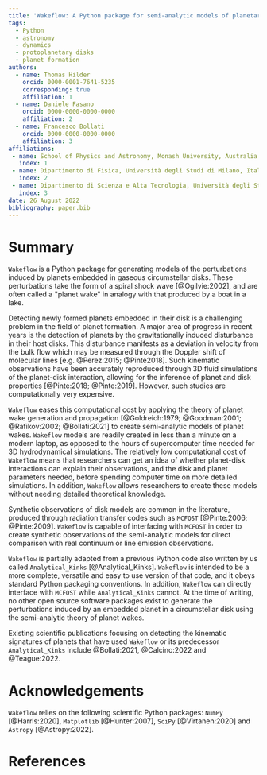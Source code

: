 ```yaml
---
title: 'Wakeflow: A Python package for semi-analytic models of planetary wakes'
tags:
  - Python
  - astronomy
  - dynamics
  - protoplanetary disks
  - planet formation
authors:
  - name: Thomas Hilder
    orcid: 0000-0001-7641-5235
    corresponding: true
    affiliation: 1
  - name: Daniele Fasano
    orcid: 0000-0000-0000-0000
    affiliation: 2
  - name: Francesco Bollati
    orcid: 0000-0000-0000-0000
    affiliation: 3
affiliations:
 - name: School of Physics and Astronomy, Monash University, Australia
   index: 1
 - name: Dipartimento di Fisica, Università degli Studi di Milano, Italy
   index: 2
 - name: Dipartimento di Scienza e Alta Tecnologia, Università degli Studi dell'Insubria, Italy
   index: 3
date: 26 August 2022
bibliography: paper.bib
---
```


# Summary

`Wakeflow` is a Python package for generating models of the perturbations 
induced by planets embedded in gaseous circumstellar disks. These perturbations
take the form of a spiral shock wave [@Ogilvie:2002], and are often called 
a "planet wake" in analogy with that produced by a boat in a lake.

Detecting newly formed planets embedded in their disk is a challenging problem 
in the field of planet formation. A major area of progress in recent years is
the detection of planets by the gravitationally induced disturbance in their
host disks. This disturbance manifests as a deviation in velocity from the bulk
flow which may be measured through the Doppler shift of molecular lines [e.g. @Perez:2015; @Pinte2018]. 
Such kinematic observations have been accurately reproduced through 3D fluid simulations
of the planet-disk interaction, allowing for the inference of planet and disk
properties [@Pinte:2018; @Pinte:2019]. However, such studies are computationally 
very expensive.

`Wakeflow` eases this computational cost by applying the theory of planet wake 
generation and propagation [@Goldreich:1979; @Goodman:2001; @Rafikov:2002; @Bollati:2021]
to create semi-analytic models of planet wakes. `Wakeflow` models are readily created in 
less than a minute on a modern laptop, as opposed to the hours of supercomputer time needed 
for 3D hydrodynamical simulations. The relatively low computational cost of `Wakeflow`
means that researchers can get an idea of whether planet-disk interactions
can explain their observations, and the disk and planet parameters needed, before
spending computer time on more detailed simulations. In addition, `Wakeflow`
allows researchers to create these models without needing detailed theoretical 
knowledge. 

Synthetic observations of disk models are common in the literature, produced
through radiation transfer codes such as `MCFOST` [@Pinte:2006; @Pinte:2009]. `Wakeflow` 
is capable of interfacing with `MCFOST` in order to create synthetic observations of the
semi-analytic models for direct comparison with real continuum or line emission
observations.

`Wakeflow` is partially adapted from a previous Python code also written by us called
`Analytical_Kinks` [@Analytical_Kinks]. `Wakeflow` is intended to be a more complete, versatile 
and easy to use version of that code, and it obeys standard Python packaging conventions.
In addition, `Wakeflow` can directly interface with `MCFOST` while `Analytical_Kinks` cannot.
At the time of writing, no other open source software packages exist to generate the perturbations
induced by an embedded planet in a circumstellar disk using the semi-analytic theory
of planet wakes.

Existing scientific publications focusing on detecting the kinematic signatures of
planets that have used `Wakeflow` or its predecessor `Analytical_Kinks` include
@Bollati:2021, @Calcino:2022 and @Teague:2022.

# Acknowledgements

`Wakeflow` relies on the following scientific Python packages: `NumPy` [@Harris:2020], 
`Matplotlib` [@Hunter:2007], `SciPy` [@Virtanen:2020] and `Astropy` [@Astropy:2022].

# References